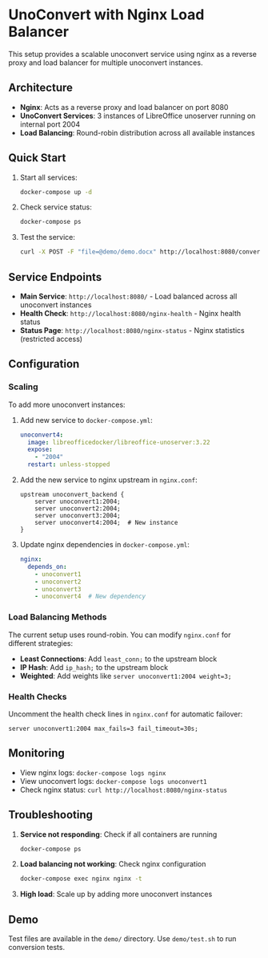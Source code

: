 # UnoConvert with Nginx Load Balancer

This setup provides a scalable unoconvert service using nginx as a reverse proxy and load balancer for multiple unoconvert instances.

## Architecture

- **Nginx**: Acts as a reverse proxy and load balancer on port 8080
- **UnoConvert Services**: 3 instances of LibreOffice unoserver running on internal port 2004
- **Load Balancing**: Round-robin distribution across all available instances

## Quick Start

1. Start all services:
   ```bash
   docker-compose up -d
   ```

2. Check service status:
   ```bash
   docker-compose ps
   ```

3. Test the service:
   ```bash
   curl -X POST -F "file=@demo/demo.docx" http://localhost:8080/convert/pdf
   ```

## Service Endpoints

- **Main Service**: `http://localhost:8080/` - Load balanced across all unoconvert instances
- **Health Check**: `http://localhost:8080/nginx-health` - Nginx health status
- **Status Page**: `http://localhost:8080/nginx-status` - Nginx statistics (restricted access)

## Configuration

### Scaling

To add more unoconvert instances:

1. Add new service to `docker-compose.yml`:
   ```yaml
   unoconvert4:
     image: libreofficedocker/libreoffice-unoserver:3.22
     expose:
       - "2004"
     restart: unless-stopped
   ```

2. Add the new service to nginx upstream in `nginx.conf`:
   ```nginx
   upstream unoconvert_backend {
       server unoconvert1:2004;
       server unoconvert2:2004;
       server unoconvert3:2004;
       server unoconvert4:2004;  # New instance
   }
   ```

3. Update nginx dependencies in `docker-compose.yml`:
   ```yaml
   nginx:
     depends_on:
       - unoconvert1
       - unoconvert2
       - unoconvert3
       - unoconvert4  # New dependency
   ```

### Load Balancing Methods

The current setup uses round-robin. You can modify `nginx.conf` for different strategies:

- **Least Connections**: Add `least_conn;` to the upstream block
- **IP Hash**: Add `ip_hash;` to the upstream block
- **Weighted**: Add weights like `server unoconvert1:2004 weight=3;`

### Health Checks

Uncomment the health check lines in `nginx.conf` for automatic failover:
```nginx
server unoconvert1:2004 max_fails=3 fail_timeout=30s;
```

## Monitoring

- View nginx logs: `docker-compose logs nginx`
- View unoconvert logs: `docker-compose logs unoconvert1`
- Check nginx status: `curl http://localhost:8080/nginx-status`

## Troubleshooting

1. **Service not responding**: Check if all containers are running
   ```bash
   docker-compose ps
   ```

2. **Load balancing not working**: Check nginx configuration
   ```bash
   docker-compose exec nginx nginx -t
   ```

3. **High load**: Scale up by adding more unoconvert instances

## Demo

Test files are available in the `demo/` directory. Use `demo/test.sh` to run conversion tests.
